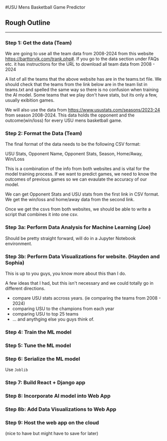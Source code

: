 #USU Mens Basketball Game Predictor 
## Rough Outline
---

### Step 1: Get the data (Team)

We are going to use all the team data from 2008-2024 from this website https://barttorvik.com/trank.php#. If you go to the data section under FAQs etc. it has instructions for the URL to download all team data from 2008 - 2024

A list of all the teams that the above website has are in the teams.txt file. We should check that the teams from the link below are in the team list in teams.txt and spelled the same way so there is no confusion when training the AI model. Some teams that we play don't have stats, but its only a few, usually exibition games.

We will also use the data from https://www.usustats.com/seasons/2023-24 from season 2008-2024. This data holds the opponent and the outcome(win/loss) for every USU mens basketball game. 

### Step 2: Format the Data (Team)

The final format of the data needs to be the following CSV format:

USU Stats, Opponent Name, Opponent Stats, Season, Home/Away, Win/Loss

This is a combination of the info from both websites and is vital for the model training process. If we want to predict games, we need to know the outcomes of previous games so we can evaulate the accuracy of our model.

We can get Opponent Stats and USU stats from the first link in CSV format. 
We get the win/loss and home/away data from the second link.

Once we get the csvs from both websites, we should be able to write a script that combines it into one csv.

### Step 3a: Perform Data Analysis for Machine Learning (Joe)

Should be pretty straight forward, will do in a Jupyter Notebook environment.

### Step 3b: Perform Data Visualizations for website. (Hayden and Sophia)

This is up to you guys, you know more about this than I do. 

A few ideas that I had, but this isn't necessary and we could totally go in different directions.

 - compare USU stats accross years. (ie comparing the teams from 2008 - 2024)
 - comparing USU to the champions from each year
 - comparing USU to top 25 teams
 - ... and anythging else you guys think of.

 ### Step 4: Train the ML model
 ### Step 5: Tune the ML model
 ### Step 6: Serialize the ML model
Use `Joblib`
### Step 7: Build React + Django app
### Step 8: Incorporate AI model into Web App
### Step 8b: Add Data Visualizations to Web App
### Step 9: Host the web app on the cloud 
(nice to have but might have to save for later)
